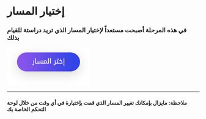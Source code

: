 # إختيار المسار

### في هذه المرحلة أصبحت مستعداً لإختيار المسار الذي تريد دراستة للقيام بذلك 

[![اختر مسارك](assets/button.png "اختر مسارك")](https://www.google.com)


***
#### ملاحظة: مايزال بإمكانك تغيير المسار الذي قمت بإختيارة في أي وقت من خلال لوحة التحكم الخاصة بك